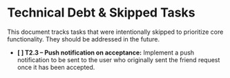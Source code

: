 # Technical Debt & Skipped Tasks

This document tracks tasks that were intentionally skipped to prioritize core functionality. They should be addressed in the future.

- **[ ] T2.3 – Push notification on acceptance:** Implement a push notification to be sent to the user who originally sent the friend request once it has been accepted. 